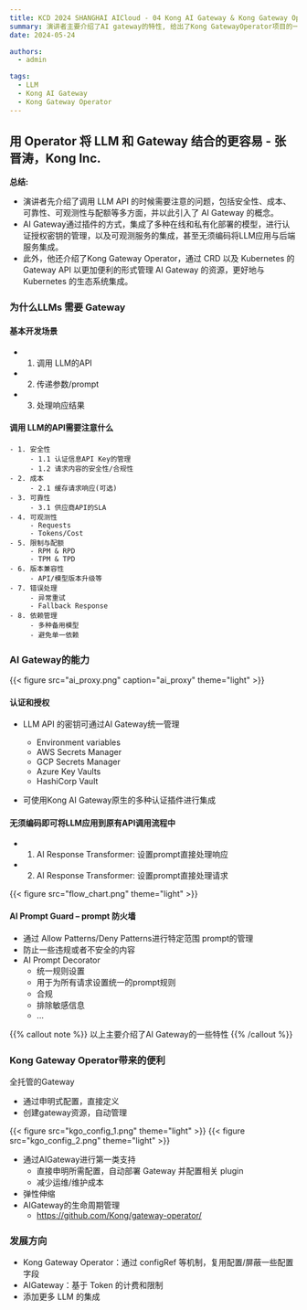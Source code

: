 ```yaml
---
title: KCD 2024 SHANGHAI AICloud - 04 Kong AI Gateway & Kong Gateway Operator
summary: 演讲者主要介绍了AI gateway的特性, 给出了Kong GatewayOperator项目的一页PPT介绍。
date: 2024-05-24

authors:
  - admin

tags:
  - LLM
  - Kong AI Gateway
  - Kong Gateway Operator
---
```


## 用 Operator 将 LLM 和 Gateway 结合的更容易 - 张晋涛，Kong Inc.

**总结:** 
- 演讲者先介绍了调用 LLM API 的时候需要注意的问题，包括安全性、成本、可靠性、可观测性与配额等多方面，并以此引入了 AI Gateway 的概念。
- AI Gateway通过插件的方式，集成了多种在线和私有化部署的模型，进行认证授权密钥的管理，以及可观测服务的集成，甚至无须编码将LLM应用与后端服务集成。
- 此外，他还介绍了Kong Gateway Operator，通过 CRD 以及 Kubernetes 的 Gateway API 以更加便利的形式管理 AI Gateway 的资源，更好地与 Kubernetes 的生态系统集成。

### 为什么LLMs 需要 Gateway

#### 基本开发场景
- 1. 调用 LLM的API
- 2. 传递参数/prompt
- 3. 处理响应结果

#### 调用 LLM的API需要注意什么
```
- 1. 安全性
     - 1.1 认证信息API Key的管理
     - 1.2 请求内容的安全性/合规性
- 2. 成本
     - 2.1 缓存请求响应(可选)
- 3. 可靠性
     - 3.1 供应商API的SLA
- 4. 可观测性
     - Requests
     - Tokens/Cost
- 5. 限制与配额
     - RPM & RPD
     - TPM & TPD
- 6. 版本兼容性
     - API/模型版本升级等
- 7. 错误处理
     - 异常重试
     - Fallback Response
- 8. 依赖管理
     - 多种备用模型
     - 避免单一依赖
```

### AI Gateway的能力

{{< figure src="ai_proxy.png" caption="ai_proxy" theme="light" >}}

#### 认证和授权

* LLM API 的密钥可通过AI Gateway统一管理
     - Environment variables
     - AWS Secrets Manager
     - GCP Secrets Manager
     - Azure Key Vaults
     - HashiCorp Vault

* 可使用Kong AI Gateway原生的多种认证插件进行集成

#### 无须编码即可将LLM应用到原有API调用流程中
- 1. AI Response Transformer: 设置prompt直接处理响应
- 2. AI Response Transformer: 设置prompt直接处理请求

{{< figure src="flow_chart.png"  theme="light" >}}

#### AI Prompt Guard – prompt 防火墙
- 通过 Allow Patterns/Deny Patterns进行特定范围 prompt的管理
- 防止一些违规或者不安全的内容
- AI Prompt Decorator
  - 统一规则设置
  - 用于为所有请求设置统一的prompt规则
  - 合规
  - 排除敏感信息
  - ...

{{% callout note %}}
以上主要介绍了AI Gateway的一些特性
{{% /callout %}}

### Kong Gateway Operator带来的便利

全托管的Gateway
- 通过申明式配置，直接定义
- 创建gateway资源，自动管理

{{< figure src="kgo_config_1.png"  theme="light" >}}
{{< figure src="kgo_config_2.png"  theme="light" >}}

- 通过AIGateway进行第一类支持
  - 直接申明所需配置，自动部署 Gateway 并配置相关 plugin
  - 减少运维/维护成本
- 弹性伸缩
- AIGateway的生命周期管理
  - https://github.com/Kong/gateway-operator/

### 发展方向
- Kong Gateway Operator：通过 configRef 等机制，复用配置/屏蔽一些配置字段
- AIGateway：基于 Token 的计费和限制
- 添加更多 LLM 的集成